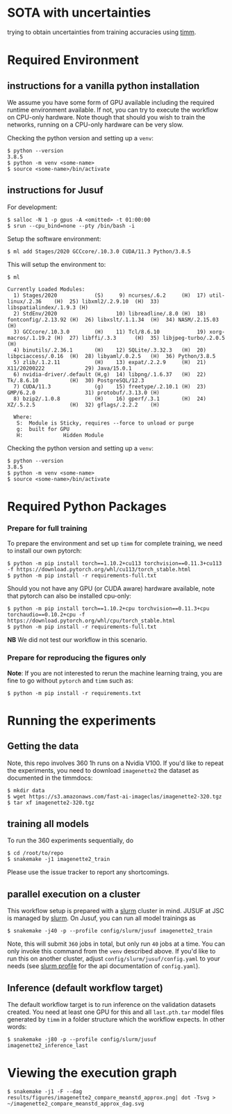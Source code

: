 # SOTA with uncertainties

trying to obtain uncertainties from training accuracies using [timm](https://github.com/rwightman/pytorch-image-models/).

# Required Environment

## instructions for a vanilla python installation

We assume you have some form of GPU available including the required runtime environment available. If not, you can try to execute the workflow on CPU-only hardware. Note though that should you wish to train the networks, running on a CPU-only hardware can be very slow.

Checking the python version and setting up a `venv`:
```
$ python --version
3.8.5
$ python -m venv <some-name>
$ source <some-name>/bin/activate
```

## instructions for Jusuf

For development:
```
$ salloc -N 1 -p gpus -A <omitted> -t 01:00:00
$ srun --cpu_bind=none --pty /bin/bash -i
```

Setup the software environment:

```
$ ml add Stages/2020 GCCcore/.10.3.0 CUDA/11.3 Python/3.8.5
```
This will setup the environment to:
```
$ ml

Currently Loaded Modules:
  1) Stages/2020            (S)     9) ncurses/.6.2     (H)  17) util-linux/.2.36    (H)  25) libxml2/.2.9.10  (H)  33) libspatialindex/.1.9.3 (H)
  2) StdEnv/2020                   10) libreadline/.8.0 (H)  18) fontconfig/.2.13.92 (H)  26) libxslt/.1.1.34  (H)  34) NASM/.2.15.03          (H)
  3) GCCcore/.10.3.0        (H)    11) Tcl/8.6.10            19) xorg-macros/.1.19.2 (H)  27) libffi/.3.3      (H)  35) libjpeg-turbo/.2.0.5   (H)
  4) binutils/.2.36.1       (H)    12) SQLite/.3.32.3   (H)  20) libpciaccess/.0.16  (H)  28) libyaml/.0.2.5   (H)  36) Python/3.8.5
  5) zlib/.1.2.11           (H)    13) expat/.2.2.9     (H)  21) X11/20200222             29) Java/15.0.1
  6) nvidia-driver/.default (H,g)  14) libpng/.1.6.37   (H)  22) Tk/.8.6.10          (H)  30) PostgreSQL/12.3
  7) CUDA/11.3              (g)    15) freetype/.2.10.1 (H)  23) GMP/6.2.0                31) protobuf/.3.13.0 (H)
  8) bzip2/.1.0.8           (H)    16) gperf/.3.1       (H)  24) XZ/.5.2.5           (H)  32) gflags/.2.2.2    (H)

  Where:
   S:  Module is Sticky, requires --force to unload or purge
   g:  built for GPU
   H:             Hidden Module

```
Checking the python version and setting up a `venv`:
```
$ python --version
3.8.5
$ python -m venv <some-name>
$ source <some-name>/bin/activate
```

# Required Python Packages

### Prepare for full training

To prepare the environment and set up `timm` for complete training, we need to install our own pytorch:

```
$ python -m pip install torch==1.10.2+cu113 torchvision==0.11.3+cu113  -f https://download.pytorch.org/whl/cu113/torch_stable.html
$ python -m pip install -r requirements-full.txt
```

Should you not have any GPU (or CUDA aware) hardware available, note that pytorch can also be installed cpu-only:

```
$ python -m pip install torch==1.10.2+cpu torchvision==0.11.3+cpu torchaudio==0.10.2+cpu -f https://download.pytorch.org/whl/cpu/torch_stable.html
$ python -m pip install -r requirements-full.txt
```

**NB** We did not test our workflow in this scenario.

### Prepare for reproducing the figures only

**Note**: If you are not interested to rerun the machine learning traing, you are fine to go without `pytorch` and `timm` such as:

```
$ python -m pip install -r requirements.txt
```


# Running the experiments

## Getting the data

Note, this repo involves 360 1h runs on a Nvidia V100. If you'd like to repeat the experiments, you need to download `imagenette2` the dataset as documented in the timmdocs:

```
$ mkdir data
$ wget https://s3.amazonaws.com/fast-ai-imageclas/imagenette2-320.tgz
$ tar xf imagenette2-320.tgz
```

## training all models

To run the 360 experiments sequentially, do

```
$ cd /root/to/repo
$ snakemake -j1 imagenette2_train
```

Please use the issue tracker to report any shortcomings.

## parallel execution on a cluster

This workflow setup is prepared with a [slurm](https://slurm.schedm.com) cluster in mind. JUSUF at JSC is managed by [slurm](https://slurm.schedm.com). On Jusuf, you can run all model trainings as

```
$ snakemake -j40 -p --profile config/slurm/jusuf imagenette2_train
```

Note, this will submit `360` jobs in total, but only run `40` jobs at a time. You can only invoke this command from the `venv` described above. If you'd like to run this on another cluster, adjust `config/slurm/jusuf/config.yaml` to your needs (see [slurm profile](https://github.com/Snakemake-Profiles/slurm) for the api documentation of `config.yaml`).

## Inference (default workflow target)

The default workflow target is to run inference on the validation datasets created. You need at least one GPU for this and all `last.pth.tar` model files generated by `timm` in a folder structure which the workflow expects. In other words:

```
$ snakemake -j80 -p --profile config/slurm/jusuf imagenette2_inference_last
```

# Viewing the execution graph

```
$ snakemake -j1 -F --dag results/figures/imagenette2_compare_meanstd_approx.png| dot -Tsvg > ~/imagenette2_compare_meanstd_approx_dag.svg
```
